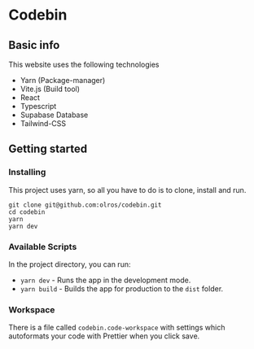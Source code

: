 # Codebin

## Basic info

This website uses the following technologies

- Yarn (Package-manager)
- Vite.js (Build tool)
- React
- Typescript
- Supabase Database
- Tailwind-CSS

## Getting started

### Installing

This project uses yarn, so all you have to do is to clone, install and run.

```
git clone git@github.com:olros/codebin.git
cd codebin
yarn
yarn dev
```

### Available Scripts

In the project directory, you can run:

- `yarn dev` - Runs the app in the development mode.
- `yarn build` - Builds the app for production to the `dist` folder.

### Workspace

There is a file called `codebin.code-workspace` with settings which autoformats your code with Prettier when you click save.
